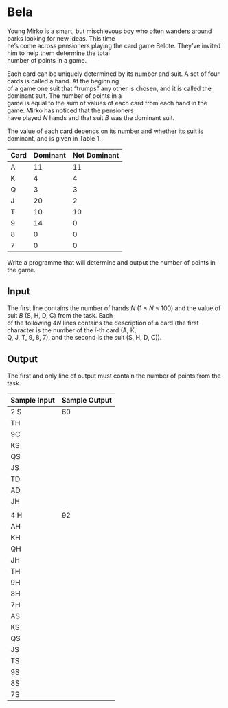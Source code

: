 # Bela

Young Mirko is a smart, but mischievous boy who often wanders around parks looking for new ideas. This time\
he’s come across pensioners playing the card game Belote. They’ve invited him to help them determine the total\
number of points in a game.

Each card can be uniquely determined by its number and suit. A set of four cards is called a hand. At the beginning\
of a game one suit that “trumps” any other is chosen, and it is called the dominant suit. The number of points in a\
game is equal to the sum of values of each card from each hand in the game. Mirko has noticed that the pensioners\
have played *N* hands and that suit *B* was the dominant suit.

The value of each card depends on its number and whether its suit is dominant, and is given in Table 1.

| Card | Dominant | Not Dominant |
| ---  | ---      | ---          |
| A    | 11       | 11           |
| K    | 4        | 4            |
| Q    | 3        | 3            |
| J    | 20       | 2            |
| T    | 10       | 10           |
| 9    | 14       | 0            |
| 8    | 0        | 0            |
| 7    | 0        | 0            |

Write a programme that will determine and output the number of points in the game.

## Input

The first line contains the number of hands *N* (1 ≤ *N* ≤ 100) and the value of suit *B* (S, H, D, C) from the task. Each\
of the following 4*N* lines contains the description of a card (the first character is the number of the *i*-th card (A, K,\
Q, J, T, 9, 8, 7), and the second is the suit (S, H, D, C)).

## Output

The first and only line of output must contain the number of points from the task.

| Sample Input | Sample Output |
| ---          | ---           |
| 2 S          | 60            |
| TH           |               |
| 9C           |               |
| KS           |               |
| QS           |               |
| JS           |               |
| TD           |               |
| AD           |               |
| JH           |               |
|              |               |
| 4 H          | 92            |
| AH           |               |
| KH           |               |
| QH           |               |
| JH           |               |
| TH           |               |
| 9H           |               |
| 8H           |               |
| 7H           |               |
| AS           |               |
| KS           |               |
| QS           |               |
| JS           |               |
| TS           |               |
| 9S           |               |
| 8S           |               |
| 7S           |               |
